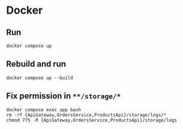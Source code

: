 # Docker
## Run
```
docker compose up
```
## Rebuild and run
```
docker compose up --build
```
## Fix permission in `**/storage/*`
```
docker compose exec app bash
rm -rf {ApiGateway,OrdersService,ProductsApi}/storage/logs/*
chmod 775 -R {ApiGateway,OrdersService,ProductsApi}/storage/logs
```
